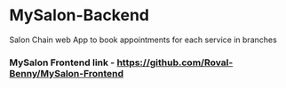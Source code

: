 # MySalon-Backend
Salon Chain web App to book appointments for each service in branches
### MySalon Frontend link - https://github.com/Roval-Benny/MySalon-Frontend
